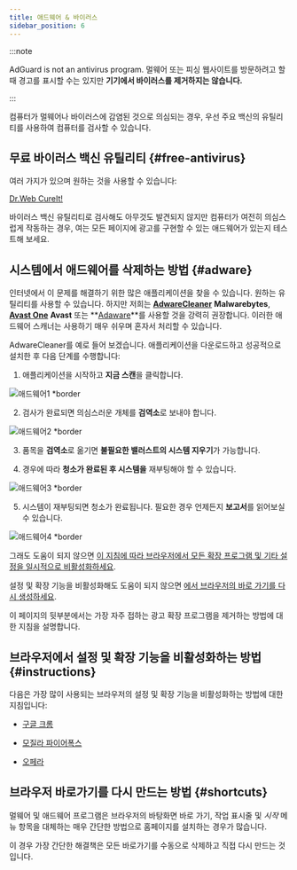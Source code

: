 ```yaml
---
title: 애드웨어 & 바이러스
sidebar_position: 6
---
```


:::note

AdGuard is not an antivirus program. 멀웨어 또는 피싱 웹사이트를 방문하려고 할 때 경고를 표시할 수는 있지만 **기기에서 바이러스를 제거하지는 않습니다.**

:::

컴퓨터가 멀웨어나 바이러스에 감염된 것으로 의심되는 경우, 우선 주요 백신의 유틸리티를 사용하여 컴퓨터를 검사할 수 있습니다.

## 무료 바이러스 백신 유틸리티 {#free-antivirus}

여러 가지가 있으며 원하는 것을 사용할 수 있습니다:

[Dr.Web CureIt!](http://www.freedrweb.com/cureit/?lng=en)

바이러스 백신 유틸리티로 검사해도 아무것도 발견되지 않지만 컴퓨터가 여전히 의심스럽게 작동하는 경우, 여는 모든 페이지에 광고를 구현할 수 있는 애드웨어가 있는지 테스트해 보세요.

## 시스템에서 애드웨어를 삭제하는 방법 {#adware}

인터넷에서 이 문제를 해결하기 위한 많은 애플리케이션을 찾을 수 있습니다. 원하는 유틸리티를 사용할 수 있습니다. 하지만 저희는 **[AdwareCleaner](https://www.malwarebytes.com/adwcleaner)** **Malwarebytes**, **[Avast One](https://www.avast.com/c-adware-removal-tool)** **Avast** 또는 **[Adaware](https://www.adaware.com)**를 사용할 것을 강력히 권장합니다. 이러한 애드웨어 스캐너는 사용하기 매우 쉬우며 혼자서 처리할 수 있습니다.

AdwareCleaner를 예로 들어 보겠습니다. 애플리케이션을 다운로드하고 성공적으로 설치한 후 다음 단계를 수행합니다:

1) 애플리케이션을 시작하고 **지금 스캔**을 클릭합니다.

![애드웨어1 *border](https://cdn.adtidy.org/content/Kb/ad_blocker/guides/adware1.png)

2) 검사가 완료되면 의심스러운 개체를 **검역소**로 보내야 합니다.

![애드웨어2 *border](https://cdn.adtidy.org/content/Kb/ad_blocker/guides/adware2.png)

3) 품목을 **검역소**로 옮기면 **불필요한 밸러스트의 시스템 지우기**가 가능합니다.

4) 경우에 따라 **청소가 완료된 후 시스템을** 재부팅해야 할 수 있습니다.

![애드웨어3 *border](https://cdn.adtidy.org/content/Kb/ad_blocker/guides/adware3.png)

5) 시스템이 재부팅되면 청소가 완료됩니다. 필요한 경우 언제든지 **보고서**를 읽어보실 수 있습니다.

![애드웨어4 *border](https://cdn.adtidy.org/content/Kb/ad_blocker/guides/adware4.png)

그래도 도움이 되지 않으면 [이 지침에 따라 브라우저에서 모든 확장 프로그램 및 기타 설정을 일시적으로 비활성화하세요](#instructions).

설정 및 확장 기능을 비활성화해도 도움이 되지 않으면 [에서 브라우저의 바로 가기를 다시 생성하세요](#shortcuts).

이 페이지의 뒷부분에서는 가장 자주 접하는 광고 확장 프로그램을 제거하는 방법에 대한 지침을 설명합니다.

## 브라우저에서 설정 및 확장 기능을 비활성화하는 방법 {#instructions}

다음은 가장 많이 사용되는 브라우저의 설정 및 확장 기능을 비활성화하는 방법에 대한 지침입니다:

* [구글 크롬](https://support.google.com/chrome/answer/187443?hl=en)

* [모질라 파이어폭스](https://support.mozilla.org/en-US/kb/disable-or-remove-add-ons)

* [오페라](https://help.opera.com/en/latest/customization/#extensions)

## 브라우저 바로가기를 다시 만드는 방법 {#shortcuts}

멀웨어 및 애드웨어 프로그램은 브라우저의 바탕화면 바로 가기, 작업 표시줄 및 *시작* 메뉴 항목을 대체하는 매우 간단한 방법으로 홈페이지를 설치하는 경우가 많습니다.

이 경우 가장 간단한 해결책은 모든 바로가기를 수동으로 삭제하고 직접 다시 만드는 것입니다.
